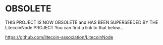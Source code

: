 # OBSOLETE

THIS PROJECT IS NOW OBSOLETE and HAS BEEN SUPERSEEDED BY THE LitecoinNode PROJECT
You can find a link to that below...

https://github.com/litecoin-association/LitecoinNode
